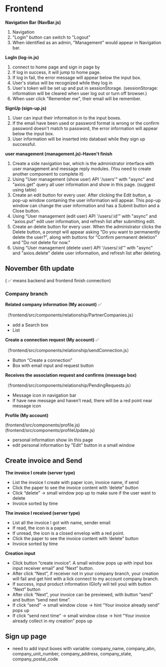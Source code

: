 # Frontend

**Navigation Bar (NavBar.js)**
1. Navigation
2. "Login" button can switch to "Logout"
3. When identified as an admin, "Management" would appear in Navigation bar.

**LogIn (log-in.js)**
1. connect to home page and sign in page by <link>
2. If log in success, it will jump to home page.
3. If log in fail, the error message will appear below the input box.
4. User's status will be recognized while they log in
5. User's token will be set up and put in sessionStorage. (sessionStorage: information will be cleared when user log out or turn off browser.)
6. When user click "Remember me", their email will be remember.

**SignUp (sign-up.js)**
1. User can input their information in to the input boxes.
2. If the email have been used or password format is wrong or the confirm password doesn't match to password, the error information will appear below the input box.
3. User information will be inserted into databast while they sign up successful.

**user management (management.js)-Haven't finish**
1. Create a side navigation bar, which is the administrator interface with user management and message reply modules. (You need to create another component to complete it)
2. Using "User management (show user) API '/users'" with "async" and "axios.get" query all user information and show in this page.
(suggest using table)
3. Create an edit button for every user. After clicking the Edit button, a pop-up window containing the user information will appear. This pop-up window can change the user information and has a Submit button and a Close button. 
4. Using “User management (edit user) API '/users/:id'” with "async" and "axios.put" edit user information, and refresh list after submitting edit.
5.  Create an delete button for every user. When the administrator clicks the Delete button, a prompt will appear asking "Do you want to permanently delete the user?", along with buttons for "Confirm permanent deletion" and "Do not delete for now."
6. Using “User management (delete user) API '/users/:id'” with "async" and "axios.delete" delete user information, and refresh list after deleting.

## November 6th update
( ✅ means backend and frontend finish connection)
### Company branch
**Related company information (My account)** ✅

（frontend/src/components/relationship/PartnerCompanies.js）
-	add a Search box
-	List 

**Create a connection request (My account)** ✅

（frontend/src/components/relationship/sendConnection.js）
-	Button “Create a connection”
-	Box with email input and request button

**Receives the association request and confirms (message box)** 

（frontend/src/components/relationship/PendingRequests.js）
-	Message icon in navigation bar
-	If have new message and haven’t read, there will be a red point near message icon

**Profile (My account)**

(frontend/src/components/profile.js)
(frontend/src/components/profileUpdate.js)
-   personal information show iin this page
-	edit personal information by "Edit" button in a small window

## Create invoice and Send
**The invoice I create (server type)**
-	List the invoice I create with paper icon, invoice name, if send
-	Click the paper to see the invoice content with ‘delete” button
-	Click “delete” -> small window pop up to make sure if the user want to delete
-	Invoice sorted by time

**The invoice I received (server type)**
-	List all the invoice I got with name, sender email
-	If read, the icon is a paper.
-	If unread, the icon is a closed envelop with a red point.
-	Click the paper to see the invoice content with ‘delete” button
-	Invoice sorted by time

**Creation input**
-	Click button “create invoice”. A small window pops up with input box input receiver email” and “Next” button. 
-	After click “Next”, if receiver not in your company branch, your creation will fail and get hint with a lick connect to my account company branch.
-	 If success, input product information (Glofy will tell you) with button “Next” button
-	After click “Next”, your invoice can be previewed, with button “send” and button “send next time”.
-	If click “send” -> small window close -> hint “Your invoice already send” pops up 
-	If click “send next time” -> small window close -> hint “Your invoice already collect in my creation” pops up

## Sign up page
- need to add input boxes with variable: company_name, company_abn, company_unit_number, company_address, company_state, company_postal_code


